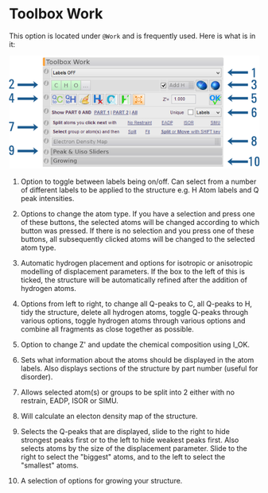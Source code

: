 # Toolbox Work
This option is located under `@Work` and is frequently used. Here is what is in it:

![50 Toolbox Work](./images/toolbox_work.png)

1. Option to toggle between labels being on/off. Can select from a number of different labels to be applied to the structure e.g. H Atom labels and Q peak intensities.

2. Options to change the atom type. If you have a selection and press one of these buttons, the selected atoms will be changed according to which button was pressed. If there is no selection and you press one of these buttons, all subsequently clicked atoms will be changed to the selected atom type.

3. Automatic hydrogen placement and options for isotropic or anisotropic modelling of displacement parameters. If the box to the left of this is ticked, the structure will be automatically refined after the addition of hydrogen atoms.

4. Options from left to right, to change all Q-peaks to C, all Q-peaks to H, tidy the structure, delete all hydrogen atoms, toggle Q-peaks through various options, toggle hydrogen atoms through various options and combine all fragments as close together as possible.

5. Option to change Z' and update the chemical composition using I_OK.

6. Sets what information about the atoms should be displayed in the atom labels. Also displays sections of the structure by part number (useful for disorder).

7. Allows selected atom(s) or groups to be split into 2 either with no restrain, EADP, ISOR or SIMU.

8. Will calculate an electon density map of the structure.

9. Selects the Q-peaks that are displayed, slide to the right to hide strongest peaks first or to the left to hide weakest peaks first. Also selects atoms by the size of the displacement parameter. Slide to the right to select the "biggest" atoms, and to the left to select the "smallest" atoms.

10. A selection of options for growing your structure.
